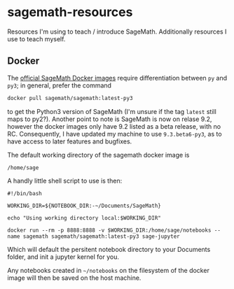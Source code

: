 # sagemath-resources

Resources I'm using to teach / introduce SageMath.
Additionally resources I use to teach myself.


## Docker

The [official SageMath Docker images](https://hub.docker.com/u/sagemath/#!) require differentiation between `py` and `py3`; in general, prefer the command 
```bash
docker pull sagemath/sagemath:latest-py3
```
to get the Python3 version of SageMath (I'm unsure if the tag `latest` still maps to py2?). Another point to note is SageMath is now on relase 9.2, however the docker images only have 9.2 listed as a beta release, with no RC. Consequently, I have updated my machine to use `9.3.beta6-py3`, as to have access to later features and bugfixes.

The default working directory of the sagemath docker image is
```
/home/sage
```

A handly little shell script to use is then:
```
#!/bin/bash

WORKING_DIR=${NOTEBOOK_DIR:-~/Documents/SageMath}

echo "Using working directory local:$WORKING_DIR"

docker run --rm -p 8888:8888 -v $WORKING_DIR:/home/sage/notebooks --name sagemath sagemath/sagemath:latest-py3 sage-jupyter
```

Which will default the persitent notebook directory to your Documents folder, and init a jupyter kernel for you.

Any notebooks created in `~/notebooks` on the filesystem of the docker image will then be saved on the host machine.
```
